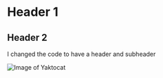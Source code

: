 # Header 1


## Header 2

I changed the code to have a header and subheader

![Image of Yaktocat](https://octodex.github.com/images/yaktocat.png)
